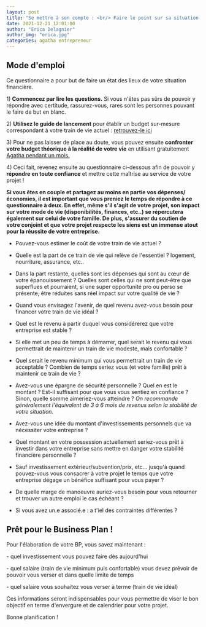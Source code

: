```yaml
---
layout: post
title: "Se mettre à son compte : <br/> Faire le point sur sa situation personnelle"
date: 2021-12-21 12:01:00
author: "Erica Delagnier"
author_img: "erica.jpg"
categories: agatha entrepreneur
---
```


<div class="aside">
<h2>Mode d'emploi</h2>

<p>Ce questionnaire a pour but de faire un état des lieux de votre situation financière.</p>

<p>1) <b>Commencez par lire les questions.</b> Si vous n'êtes pas sûrs de pouvoir y répondre avec certitude, rassurez-vous, rares sont les personnes pouvant le faire de but en blanc.</p>

<p>2) <b>Utilisez le guide de lancement</b> pour établir un budget sur-mesure correspondant à votre train de vie actuel : <a href='https://agatha-budget.fr/agatha/2021/12/14/starter-default/'>retrouvez-le ici</a></p>

<p>3) Pour ne pas laisser de place au doute, vous pouvez ensuite <b>confronter votre budget théorique à la réalité de votre vie</b> en utilisant gratuitement <a href='https://mon.agatha-budget.fr/signup'>Agatha pendant un mois.</a></p>

<p>4) Ceci fait, revenez ensuite au questionnaire ci-dessous afin de pouvoir y 
<b>répondre en toute confiance</b> et mettre cette maîtrise au service de votre projet !</p>

</div>

**Si vous êtes en couple et partagez au moins en partie vos dépenses/économies, il est important que vous preniez le temps de répondre à ce questionnaire à deux. En effet, même s'il s'agit de votre projet, son impact sur votre mode de vie (disponibilités, finances, etc..) se répercutera également sur celui de votre famille. De plus, s'assurer du soutien de votre conjoint et que votre projet respecte les siens est un immense atout pour la réussite de votre entreprise.**

- Pouvez-vous estimer le coût de votre train de vie actuel ?

- Quelle est la part de ce train de vie qui relève de l'essentiel ? logement, nourriture, assurance, etc..

- Dans la part restante, quelles sont les dépenses qui sont au cœur de votre épanouissement ? Quelles sont celles qui ne sont peut-être que superflues et pourraient, si une super opportunité pro ou perso se présente, être réduites sans réel impact sur votre qualité de vie ?

- Quand vous envisagez l'avenir, de quel revenu avez-vous besoin pour financer votre train de vie idéal ?

- Quel est le revenu à partir duquel vous considérerez que votre entreprise est stable ?

- Si elle met un peu de temps à démarrer, quel serait le revenu qui vous permettrait de maintenir un train de vie modeste, mais confortable ?

- Quel serait le revenu minimum qui vous permettrait un train de vie acceptable ? Combien de temps seriez vous (et votre famille) prêt à maintenir ce train de vie ?

- Avez-vous une épargne de sécurité personnelle ? Quel en est le montant ? Est-il suffisant pour que vous vous sentiez en confiance ? Sinon, quelle somme aimeriez-vous atteindre ? *On recommande généralement l'équivalent de 3 à 6 mois de revenus selon la stabilité de votre situation.*

- Avez-vous une idée du montant d'investissements personnels que va nécessiter votre entreprise ?

- Quel montant en votre possession actuellement seriez-vous prêt à investir dans votre entreprise sans mettre en danger votre stabilité financière personnelle ?

- Sauf investissement extérieur/subvention/prix, etc... jusqu'à quand pouvez-vous vous consacrer à votre projet le temps que votre entreprise dégage un bénéfice suffisant pour vous payer ?

- De quelle marge de manoeuvre auriez-vous besoin pour vous retourner et trouver un autre emploi le cas échéant ?

- Si vous avez un.e associé.e : a t'iel des contraintes différentes ?


<div class="aside">
<h2>Prêt pour le Business Plan !</h2>

<p>Pour l'élaboration de votre BP, vous savez maintenant :</p>

<p>- quel investissement vous pouvez faire dès aujourd'hui</p>

<p>- quel salaire (train de vie minimum puis confortable) vous devez prévoir de pouvoir vous verser et dans quelle limite de temps</p>

<p>- quel salaire vous souhaitez vous verser à terme (train de vie idéal)</p>

<p>Ces informations seront indispensables pour vous permettre de viser le bon objectif en terme d'envergure et de calendrier pour votre projet.</p>

<p>Bonne planification !</p>

</div>